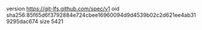 version https://git-lfs.github.com/spec/v1
oid sha256:85f65d6f3792884e724cbee16960094d9d4539b02c2d621ee4ab319295dac674
size 5421
